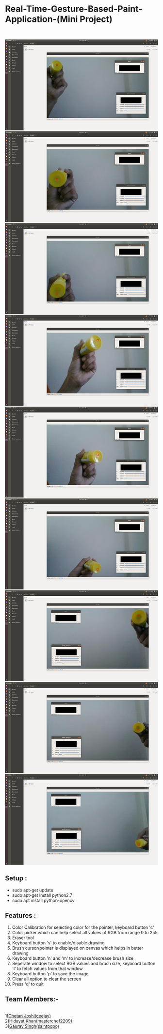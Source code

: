 # Real-Time-Gesture-Based-Paint-Application-(Mini Project)

<br/>
<p>
    <img src="/resources/img_1.png" width="800" height="300" />
    <img src="/resources/img_2.png" width="800" height="300" />
    <img src="/resources/img_3.png" width="800" height="300" />
    <img src="/resources/img_4.png" width="800" height="300" />
    <img src="/resources/img_5.png" width="800" height="300" />
    <img src="/resources/img_6.png" width="800" height="300" />
    <img src="/resources/img_7.png" width="800" height="300" />
    <img src="/resources/img_8.png" width="800" height="300" />
    <img src="/resources/img_9.png" width="800" height="300" />
</p>

<h2>Setup : </h2>
<ul>
    <li>sudo apt-get update</li>
    <li>sudo apt-get install python2.7</li>
    <li>sudo apt install python-opencv</li>
</ul>

<h2>Features : </h2>
<ol>
    <li>Color Calibration for selecting color for the pointer, keyboard button 'c'</l1>
    <li>Color picker which can help select all values of RGB from range 0 to 255</l1>
    <li>Eraser tool</l1>
    <li>Keyboard button 's' to enable/disable drawing</l1>
    <li>Brush cursor/pointer is displayed on canvas which helps in better drawing</l1>
    <li>Keyboard button 'n' and 'm' to increase/decrease brush size</l1>
    <li>Seperate window to select RGB values and brush size, keyboard button 'l' to fetch values from that window</l1>
    <li>Keyboard button 'p' to save the image</l1>
    <li>Clear all option to clear the screen</l1>
    <li>Press 'q' to quit</li>
</ol>

</p>
<h2>Team Members:-</h2><br/>
1)<a href="https://github.com/ceejay">Chetan Joshi(ceejay)</a><br/>
2)<a href="https://github.com/masterchef2209">Hidayat Khan(masterchef2209)</a><br/>
3)<a href="https://github.com/saintpopo">Gaurav Singh(saintpopo)</a><br/>


